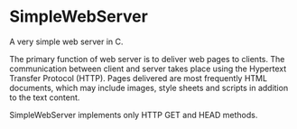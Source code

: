 # SimpleWebServer
A very simple web server in C. 


The primary function of web server is to deliver web pages to clients. 
The communication between client and server takes place using the Hypertext Transfer Protocol (HTTP). 
Pages delivered are most frequently HTML documents, which may include images, style sheets and scripts in addition to the text content.


SimpleWebServer implements only HTTP GET and HEAD methods.
